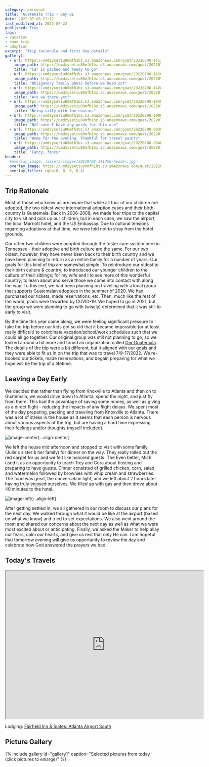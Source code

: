 ```yaml
---
category: personal
title: 'Guatemala Trip - Day 01'
date: 2022-07-08 21:12
last_modified_at: 2022-07-22
published: True
tags:
- vacation
- road trip
- adoption
excerpt: "Trip rationale and first day details"
gallery1:
  - url: https://umdzysetiu80mfh1bz.s3.amazonaws.com/guat/20220708-141350.jpg
    image_path: https://umdzysetiu80mfh1bz.s3.amazonaws.com/guat/20220708-141350.jpg
    title: "Car is packed and ready to go"
  - url: https://umdzysetiu80mfh1bz.s3.amazonaws.com/guat/20220708-142041.jpg
    image_path: https://umdzysetiu80mfh1bz.s3.amazonaws.com/guat/20220708-142041.jpg
    title: "Obligatory family photo before we head out"
  - url: https://umdzysetiu80mfh1bz.s3.amazonaws.com/guat/20220708-142847.jpg
    image_path: https://umdzysetiu80mfh1bz.s3.amazonaws.com/guat/20220708-142847.jpg
    title: "Are we there yet?"
  - url: https://umdzysetiu80mfh1bz.s3.amazonaws.com/guat/20220708-184052.jpg
    image_path: https://umdzysetiu80mfh1bz.s3.amazonaws.com/guat/20220708-184052.jpg
    title: "Being silly with the cousins"
  - url: https://umdzysetiu80mfh1bz.s3.amazonaws.com/guat/20220708-190035.jpg
    image_path: https://umdzysetiu80mfh1bz.s3.amazonaws.com/guat/20220708-190035.jpg
    title: "Not sure I have any words for this one"
  - url: https://umdzysetiu80mfh1bz.s3.amazonaws.com/guat/20220708-203940.jpg
    image_path: https://umdzysetiu80mfh1bz.s3.amazonaws.com/guat/20220708-203940.jpg
    title: "Home for the evening. Thankful for travel points"
  - url: https://umdzysetiu80mfh1bz.s3.amazonaws.com/guat/20220708-204008.jpg
    image_path: https://umdzysetiu80mfh1bz.s3.amazonaws.com/guat/20220708-204008.jpg
    title: "Fancy, fancy"
header:
  #overlay_image: /assets/images/20220708-141350-header.jpg
  overlay_image: https://umdzysetiu80mfh1bz.s3.amazonaws.com/guat/20220708-141350-header.jpg
  overlay_filter: rgba(0, 0, 0, 0.4)
---
```


## Trip Rationale

Most of those who know us are aware that while all four of our children are adopted, the two oldest were international adoption cases and their birth-country is Guatemala. Back in 2006-2008, we made four trips to the capital city to visit and pick up our children, but in each case, we saw the airport, the local Marriott hotel, and the US Embassay. Due to cultural tensions regarding adoptions at that time, we were told not to stray from the hotel grounds. 

Our other two children were adopted through the foster care system here in Tennessee - their adoptive and birth culture are the same. For our two oldest, however, they have never been back to their birth country and we have been planning to return as an entire family for a number of years. Our goals for this kind of trip are somewhat simple: To reintroduce our oldest to their birth culture & country; to introduced our younger children to the culture of their siblings; for my wife and I to see more of this wonderful country; to learn about and serve those we come into contact with along the way. To this end, we had been planning on traveling with a local group that supports Guatemalan adoptees in the summer of 2020. We had purchased our tickets, made reservations, etc. Then, much like the rest of the world, plans were thwarted by COVID-19. We hoped to go in 2021, but the group we were planning to go with (wisely) determined that it was still to early to visit.

By the time this year came along, we were feeling significant pressure to take the trip before our kids got so old that it became impossible (or at least really difficult) to coordinate vacation/school/work schedules such that we could all go together. Our original group was still not planning to go, so we looked around a bit more and found an organization called [Our Guatemala](https://www.facebook.com/Our-Guatemala-Travel-with-Purpose-281969895276653/about). The details of the trip were a bit different, but it aligned with our goals and they were able to fit us in on the trip that was to travel 7/9-17/2022. We re-booked our tickets, made reservations, and begain preparing for what we hope will be the trip of a lifetime.

## Leaving a Day Early

We decided that rather than flying from Knoxville to Atlanta and then on to Guatemala, we would drive down to Atlanta, spend the night, and just fly from there. This had the advantage of saving some money, as well as giving as a direct flight - reducing the impacts of any flight delays. We spent most of the day preparing, packing and traveling from Knoxville to Atlanta. There was a lot of stress in the house as it seems that each person is nervous about various aspects of the trip, but are having a hard time expressing their feelings and/or thoughts (myself included).

![image-center](https://umdzysetiu80mfh1bz.s3.amazonaws.com/guat/20220708-142847-580.jpg){: .align-center}

We left the house mid afternoon and stopped to visit with some family (Julie's sister & her family) for dinner on the way. They really rolled out the red carpet for us and we felt like honored guests. The  Even better, Mich used it as an opportunity to teach Trey and Cora about hosting and preparing to have guests. Dinner consisted of grilled chicken, corn, salad, and watermelon followed by brownies with whip cream and strawberries. The food was great, the conversation light, and we left about 2 hours later having truly enjoyed ourselves. We filled up with gas and then drove about 40 minutes to the hotel. 

![image-left](https://umdzysetiu80mfh1bz.s3.amazonaws.com/guat/20220708-203940-150.jpg){: .align-left} 

After getting settled in, we all gathered in our room to discuss our plans for the next day. We walked through what it would be like at the airport (based on what we know) and tried to set expectations. We also went around the room and shared our concerns about the next day as well as what we were most excited about or anticipating. Finally, we asked the Maker to help allay our fears, calm our hearts, and give us rest that only He can. I am hopeful that tomorrow evening will give us opportunity to review the day and celebrate how God answered the prayers we had.


## Today's Travels

<iframe src="https://www.google.com/maps/d/u/0/embed?mid=1ru865bS9DXZ26zMOVd9o6wXf0xReFa4&ehbc=2E312F" width="640" height="480"></iframe>

Lodging: [Fairfield Inn & Suites; Atlanta Airport South](https://www.marriott.com/en-us/hotels/atlaa-fairfield-inn-and-suites-atlanta-airport-south-sullivan-road/overview/)

## Picture Gallery

{% include gallery id="gallery1" caption="Selected pictures from today (click pictures to enlarge)" %}
